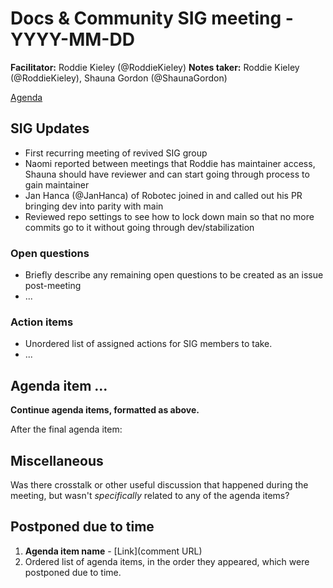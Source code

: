 # Docs & Community SIG meeting - YYYY-MM-DD

**Facilitator:** Roddie Kieley (@RoddieKieley)
**Notes taker:** Roddie Kieley (@RoddieKieley), Shauna Gordon (@ShaunaGordon)

[Agenda]()

## SIG Updates

- First recurring meeting of revived SIG group
- Naomi reported between meetings that Roddie has maintainer access, Shauna should have reviewer and can start going through process to gain maintainer
- Jan Hanca (@JanHanca) of Robotec joined in and called out his PR bringing dev into parity with main
- Reviewed repo settings to see how to lock down main so that no more commits go to it without going through dev/stabilization

### Open questions

* Briefly describe any remaining open questions to be created as an issue post-meeting
* ...

### Action items

* Unordered list of assigned actions for SIG members to take.
* ...

## Agenda item ...

**Continue agenda items, formatted as above.**

After the final agenda item:

## Miscellaneous

Was there crosstalk or other useful discussion that happened during the meeting, but wasn't _specifically_ related to any of the agenda items?

## Postponed due to time

1. **Agenda item name** - [Link](comment URL)
2. Ordered list of agenda items, in the order they appeared, which were postponed due to time.
